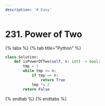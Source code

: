 ```yaml
---
description: '# Easy'
---
```


# 231. Power of Two

{% tabs %}
{% tab title="Python" %}
```python
class Solution:
    def isPowerOfTwo(self, n: int) -> bool:
        tmp = 1
        while tmp <= n:
            if tmp == n:
                return True
            tmp *= 2
        return False
```
{% endtab %}
{% endtabs %}

